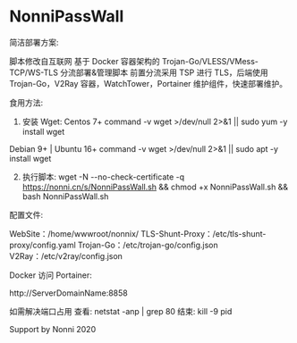 # NonniPassWall
 
简洁部署方案:

脚本修改自互联网
基于 Docker 容器架构的 Trojan-Go/VLESS/VMess-TCP/WS-TLS 分流部署&管理脚本
前置分流采用 TSP 进行 TLS，后端使用 Trojan-Go，V2Ray 容器，WatchTower，Portainer 维护组件，快速部署维护。


食用方法:

1. 安装 Wget:
Centos 7+
command -v wget >/dev/null 2>&1 || sudo yum -y install wget

Debian 9+ | Ubuntu 16+
command -v wget >/dev/null 2>&1 || sudo apt -y install wget

2. 执行脚本:
wget -N --no-check-certificate -q https://nonni.cn/s/NonniPassWall.sh && chmod +x NonniPassWall.sh && bash NonniPassWall.sh


配置文件:

WebSite：/home/wwwroot/nonnix/
TLS-Shunt-Proxy：/etc/tls-shunt-proxy/config.yaml
Trojan-Go：/etc/trojan-go/config.json
V2Ray：/etc/v2ray/config.json


Docker 访问 Portainer:

http://ServerDomainName:8858

如需解决端口占用
查看: netstat -anp | grep 80
结束: kill -9 pid


Support by Nonni
2020